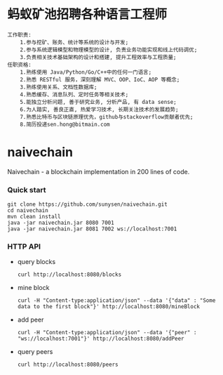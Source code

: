# 蚂蚁矿池招聘各种语言工程师
```
工作职责:
	1.参与挖矿、账务、统计等系统的设计与开发;
	2.参与系统逻辑模型和物理模型的设计, 负责业务功能实现和线上代码调优;
	3.负责相关技术基础架构的设计和搭建, 提升工程效率与工程质量;
任职资格:
	1.熟练使用 Java/Python/Go/C++中的任何一门语言;
	2.熟悉 RESTful 服务，深刻理解 MVC、OOP、IoC、AOP 等概念;
	3.熟练使用关系、文档性数据库;
	4.熟悉缓存、消息队列、定时任务等相关技术;
	5.能独立分析问题, 善于研究业务, 分析产品, 有 data sense;
	6.为人踏实, 善良正直, 热爱学习技术, 长期关注技术的发展趋势;
	7.熟悉比特币与区块链原理优先，github与stackoverflow贡献者优先;
	8.简历投递sen.hong@bitmain.com
```
# naivechain
Naivechain - a blockchain implementation in 200 lines of code.

### Quick start
```
git clone https://github.com/sunysen/naivechain.git
cd naivechain
mvn clean install
java -jar naivechain.jar 8080 7001
java -jar naivechain.jar 8081 7002 ws://localhost:7001

```


### HTTP API

- query blocks

  ```
  curl http://localhost:8080/blocks

  ```

- mine block

  ```
  curl -H "Content-type:application/json" --data '{"data" : "Some data to the first block"}' http://localhost:8080/mineBlock

  ```

- add peer

  ```
  curl -H "Content-type:application/json" --data '{"peer" : "ws://localhost:7001"}' http://localhost:8080/addPeer

  ```

- query peers

  ```
  curl http://localhost:8080/peers
  ```
